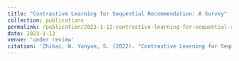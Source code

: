 ```yaml
---
title: "Contrastive Learning for Sequential Recommendation: A Survey"
collection: publications
permalink: /publication/2023-1-12-contrastive-learning-for-sequential-recommendation-a-survey
date: 2023-1-12
venue: 'under review'
citation: 'Zhikai, W. Yanyan, S. (2022). "Contrastive Learning for Sequential Recommendation: A Survey".'
---
```

